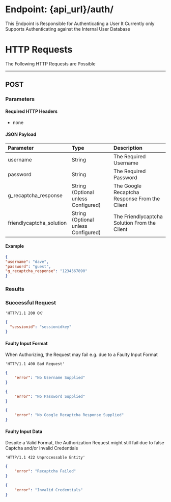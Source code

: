 # Endpoint: {api_url}/auth/
This Endpoint is Responsible for Authenticating a User
It Currently only Supports Authenticating against the Internal User Database

# HTTP Requests
The Following HTTP Requests are Possible
___
## POST

### Parameters

#### Required HTTP Headers
 * none

#### JSON Payload
| Parameter | Type | Description |
| :--- |:--- | :--- |
| username | String | The Required Username |
| password | String | The Required Password |
| g_recaptcha_response | String (Optional unless Configured) | The Google Recaptcha Response From the Client |
| friendlycaptcha_solution | String (Optional unless Configured) | The Friendlycaptcha Solution From the Client |

#### Example

```json
{
"username": "dave",
"password": "guest",
"g_recaptcha_response": "1234567890"
}
```

### Results

### Successful Request 

```http request
'HTTP/1.1 200 OK'
```
```json
{
  "sessionid": "sessionidkey"
}
```

#### Faulty Input Format
When Authorizing, the Request may fail e.g. due to a Faulty Input Format
```http request
'HTTP/1.1 400 Bad Request'
```
```json
{
    "error": "No Username Supplied"
}
```
```json
{
    "error": "No Password Supplied"
}
```
```json
{
    "error": "No Google Recaptcha Response Supplied"
}

```

#### Faulty Input Data
Despite a Valid Format, the Authorization Request might still fail due to false Captcha and/or Invalid Credentials
```http request
'HTTP/1.1 422 Unprocessable Entity'
```
```json
{
    "error": "Recaptcha Failed"
}
```
```json
{
    "error": "Invalid Credentials"
}
```
